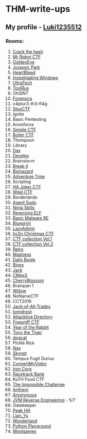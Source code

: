 # THM-write-ups

## My profile - [Luki1235512](https://tryhackme.com/p/Luki1235512)

### Rooms:

1. [Crack the hash](https://github.com/Luki1235512/THM-write-ups/blob/main/write-ups/Crack%20the%20hash/README.md)
2. [Mr Robot CTF](https://github.com/Luki1235512/THM-write-ups/blob/main/write-ups/Mr%20Robot%20CTF/README.md)
3. [GoldenEye](https://github.com/Luki1235512/THM-write-ups/blob/main/write-ups/GoldenEye/README.md)
4. [Jurassic Park](https://github.com/Luki1235512/THM-write-ups/blob/main/write-ups/Jurassic%20Park/README.md)
5. [HeartBleed](https://github.com/Luki1235512/THM-write-ups/blob/main/write-ups/HeartBleed/README.md)
6. [Investigating Windows](https://github.com/Luki1235512/THM-write-ups/blob/main/write-ups/Investigating%20Windows/README.md)
7. [UltraTech](https://github.com/Luki1235512/THM-write-ups/blob/main/write-ups/UltraTech/README.md)
8. [ToolRus](https://github.com/Luki1235512/THM-write-ups/blob/main/write-ups/ToolsRus/README.md)
9. OhSINT
10. [Forensics](https://github.com/Luki1235512/THM-write-ups/blob/main/write-ups/Forensics/README.md)
11. c4ptur3-th3-fl4g
12. [StuxCTF](https://github.com/Luki1235512/THM-write-ups/blob/main/write-ups/StuxCTF/README.md)
13. Ignite
14. Basic Pentesting
15. Anonforce
16. [Simple CTF](https://github.com/Luki1235512/THM-write-ups/blob/main/write-ups/Simple%20CTF/README.md)
17. [Boiler CTF](https://github.com/Luki1235512/THM-write-ups/blob/main/write-ups/Boiler%20CTF/README.md)
18. Thompson
19. Library
20. [Dav](https://github.com/Luki1235512/THM-write-ups/blob/main/write-ups/Dav/README.md)
21. [Develpy](https://github.com/Luki1235512/THM-write-ups/blob/main/write-ups/Develpy/README.md)
22. Brainstorm
23. [Break it](https://github.com/Luki1235512/THM-write-ups/blob/main/write-ups/Break%20it/README.md)
24. [Biohazard](https://github.com/Luki1235512/THM-write-ups/blob/main/write-ups/Biohazard/README.md)
25. [Adventure Time](https://github.com/Luki1235512/THM-write-ups/blob/main/write-ups/Adventure%20Time/README.md)
26. Scripting
27. [HA Joker CTF](https://github.com/Luki1235512/THM-write-ups/blob/main/write-ups/HA%20Joker%20CTF/README.md)
28. [Wgel CTF](https://github.com/Luki1235512/THM-write-ups/blob/main/write-ups/Wgel%20CTF/README.md)
29. Borderlands
30. [Agent Sudo](https://github.com/Luki1235512/THM-write-ups/blob/main/write-ups/Agent%20Sudo/README.md)
31. [Ninja Skills](https://github.com/Luki1235512/THM-write-ups/blob/main/write-ups/Ninja%20Skills/README.md)
32. [Reversing ELF](https://github.com/Luki1235512/THM-write-ups/blob/main/write-ups/Reversing%20ELF/README.md)
33. [Basic Malware RE](https://github.com/Luki1235512/THM-write-ups/blob/main/write-ups/Basic%20Malware%20RE/README.md)
34. [Blueprint](https://github.com/Luki1235512/THM-write-ups/blob/main/write-ups/Blueprint/README.md)
35. [LazyAdmin](https://github.com/Luki1235512/THM-write-ups/blob/main/write-ups/LazyAdmin/README.md)
36. [hc0n Christmas CTF](https://github.com/Luki1235512/THM-write-ups/blob/main/write-ups/hc0n%20Christmas%20CTF/README.md)
37. [CTF collection Vol.1](https://github.com/Luki1235512/THM-write-ups/blob/main/write-ups/CTF%20collection%20Vol.1/README.md)
38. [CTF collection Vol.2](https://github.com/Luki1235512/THM-write-ups/blob/main/write-ups/CTF%20collection%20Vol.2/README.md)
39. [Retro](https://github.com/Luki1235512/THM-write-ups/blob/main/write-ups/Retro/README.md)
40. [Madness](https://github.com/Luki1235512/THM-write-ups/blob/main/write-ups/Madness/README.md)
41. [Daily Bugle](https://github.com/Luki1235512/THM-write-ups/blob/main/write-ups/Daily%20Bugle/README.md)
42. [Binex](https://github.com/Luki1235512/THM-write-ups/blob/main/write-ups/Binex/README.md)
43. [Jack](https://github.com/Luki1235512/THM-write-ups/blob/main/write-ups/Jack/README.md)
44. [CMesS](https://github.com/Luki1235512/THM-write-ups/blob/main/write-ups/CMesS/README.md)
45. [CherryBlossom](https://github.com/Luki1235512/THM-write-ups/blob/main/write-ups/CherryBlossom/README.md)
46. Brainpan 1
47. [Willow](https://github.com/Luki1235512/THM-write-ups/blob/main/write-ups/Willow/README.md)
48. NoNameCTF
49. CCT2019
50. [Jack-of-All-Trades](https://github.com/Luki1235512/THM-write-ups/blob/main/write-ups/Jack-of-All-Trades/README.md)
51. [tomghost](https://github.com/Luki1235512/THM-write-ups/blob/main/write-ups/tomghost/README.md)
52. [Attacktive Directory](https://github.com/Luki1235512/THM-write-ups/blob/main/write-ups/Attacktive%20Directory/README.md)
53. [Fowsniff CTF](https://github.com/Luki1235512/THM-write-ups/blob/main/write-ups/Fowsniff%20CTF/README.md)
54. [Year of the Rabbit](https://github.com/Luki1235512/THM-write-ups/blob/main/write-ups/Year%20of%20the%20Rabbit/README.md)
55. [Tony the Tiger](https://github.com/Luki1235512/THM-write-ups/blob/main/write-ups/Tony%20the%20Tiger/README.md)
56. [dogcat](https://github.com/Luki1235512/THM-write-ups/blob/main/write-ups/dogcat/README.md)
57. Pickle Rick
58. [Nax](https://github.com/Luki1235512/THM-write-ups/blob/main/write-ups/Nax/README.md)
59. [Skynet](https://github.com/Luki1235512/THM-write-ups/blob/main/write-ups/Skynet/README.md)
60. Tempus Fugit Durius
61. [ConvertMyVideo](https://github.com/Luki1235512/THM-write-ups/blob/main/write-ups/ConvertMyVideo/README.md)
62. [Iron Corp](https://github.com/Luki1235512/THM-write-ups/blob/main/write-ups/Iron%20Corp/README.md)
63. [Racetrack Bank](https://github.com/Luki1235512/THM-write-ups/blob/main/write-ups/Racetrack%20Bank/README.md)
64. KoTH Food CTF
65. [The Impossible Challenge](https://github.com/Luki1235512/THM-write-ups/blob/main/write-ups/The%20Impossible%20Challenge/README.md)
66. [Anthem](https://github.com/Luki1235512/THM-write-ups/blob/main/write-ups/Anthem/README.md)
67. [Anonymous](https://github.com/Luki1235512/THM-write-ups/blob/main/write-ups/Anonymous/README.md)
68. [JVM Reverse Engineering](https://github.com/Luki1235512/THM-write-ups/blob/main/write-ups/JVM%20Reverse%20Engineering/README.md) - 5/7
69. Gatekeeper
70. [Peak Hill](https://github.com/Luki1235512/THM-write-ups/blob/main/write-ups/Peak%20Hill/README.md)
71. [Lian_Yu](https://github.com/Luki1235512/THM-write-ups/blob/main/write-ups/Lian_Yu/README.md)
72. [Wonderland](https://github.com/Luki1235512/THM-write-ups/blob/main/write-ups/Wonderland/README.md)
73. [Python Playground](https://github.com/Luki1235512/THM-write-ups/blob/main/write-ups/Python%20Playground/README.md)
74. [Mindgames](https://github.com/Luki1235512/THM-write-ups/blob/main/write-ups/Mindgames/README.md)
